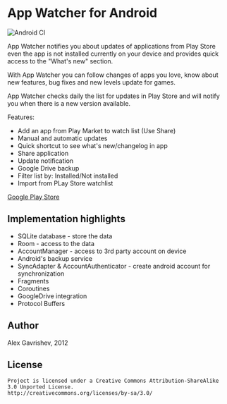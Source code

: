 App Watcher for Android
=======================

![Android CI](https://github.com/anod/AppWatcher/workflows/Android%20CI/badge.svg)

App Watcher notifies you about updates of applications from Play Store even the app is not installed currently on your device and provides quick access to the "What's new" section.

With App Watcher you can follow changes of apps you love, know about new features, bug fixes and new levels update for games.

App Watcher checks daily the list for updates in Play Store and will notify you when there is a new version available.

Features:

 * Add an app from Play Market to watch list (Use Share)
 * Manual and automatic updates
 * Quick shortcut to see what's new/changelog in app 
 * Share application
 * Update notification
 * Google Drive backup
 * Filter list by: Installed/Not installed
 * Import from PLay Store watchlist

[Google Play Store][1]

## Implementation highlights

* SQLite database - store the data
* Room - access to the data
* AccountManager - access to 3rd party account on device
* Android's backup service
* SyncAdapter & AccountAuthenticator - create android account for synchronization
* Fragments
* Coroutines
* GoogleDrive integration
* Protocol Buffers

## Author

Alex Gavrishev, 2012
 
## License

    Project is licensed under a Creative Commons Attribution-ShareAlike 3.0 Unported License.
	http://creativecommons.org/licenses/by-sa/3.0/
 

 [1]: https://play.google.com/store/apps/details?id=com.anod.appwatcher
